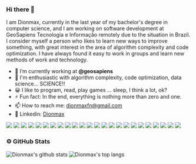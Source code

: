 ### Hi there 👋

I am Dionmax, currently in the last year of my bachelor's degree in computer science, and I am working on software development at GeoSapiens Tecnologia e Informação remotely due to the situation in Brazil. I consider myself a person who likes to learn new ways to improve something, with great interest in the area of algorithm complexity and code optimization. I have always found it easy to work in groups and learn new methods of work and technology.

- 🔭 I’m currently working at **@geosapiens**
- 📑 I'm enthusiastic with algorithm complexity, code optimization, data science... SCIENCE!!
- 😀 I like to program, read, play games ... sleep, I think a lot, ok?
- ⚡ Fun fact: In the end, everything is nothing more than zero and one.
- 📫 How to reach me: [dionmaxfn@gmail.com](mailto:dionmaxfn@gmail.com)
- 🔗 Linkedin: [Dionmax](https://www.linkedin.com/in/dionmax/)

<p>
  <img src="https://img.shields.io/badge/c%23%20-%23239120.svg?&style=for-the-badge&logo=c-sharp&logoColor=white"/>
  <img src="https://img.shields.io/badge/-Visual%20Studio-5C2D91?style=for-the-badge&logo=visual-studio&logoColor=white"/>
  <img src="https://img.shields.io/badge/-VS%20Code-007ACC?style=for-the-badge&logo=visual-studio-code">
  <img src="https://img.shields.io/badge/typescript%20-%23007ACC.svg?&style=for-the-badge&logo=typescript&logoColor=white"/>
  <img src="https://img.shields.io/badge/node.js%20-%2343853D.svg?&style=for-the-badge&logo=node.js&logoColor=white"/> 
  <img src="https://img.shields.io/badge/nestjs%20-%23E0234E.svg?&style=for-the-badge&logo=nestjs&logoColor=white" />
  <img src="https://img.shields.io/badge/react%20-%2320232a.svg?&style=for-the-badge&logo=react&logoColor=%2361DAFB"/>
  <img src="https://img.shields.io/badge/redux%20-%23593d88.svg?&style=for-the-badge&logo=redux&logoColor=white"/>
  <img src="https://img.shields.io/badge/material%20ui%20-%230081CB.svg?&style=for-the-badge&logo=material-ui&logoColor=white"/>
  <img src="https://img.shields.io/badge/-R-276DC3?style=for-the-badge&logo=R&logoColor=white"/>
  <img src="https://img.shields.io/badge/-Rstudio-75AADB?logo=RStudio&style=for-the-badge&logoColor=white"/>
  <img src="https://img.shields.io/badge/php-%23777BB4.svg?&style=for-the-badge&logo=php&logoColor=white"/>
  <img src="https://img.shields.io/badge/docker%20-%230db7ed.svg?&style=for-the-badge&logo=docker&logoColor=white"/>
  <img src ="https://img.shields.io/badge/postgres-%23316192.svg?&style=for-the-badge&logo=postgresql&logoColor=white"/>
  <img src="https://img.shields.io/badge/-ubuntu-E95420?style=for-the-badge&logo=ubuntu&logoColor=white"/>
  <img src="https://img.shields.io/badge/markdown-%23000000.svg?&style=for-the-badge&logo=markdown&logoColor=white"/>
  <img src="https://img.shields.io/badge/git%20-%23F05033.svg?&style=for-the-badge&logo=git&logoColor=white"/>
  <img src="https://img.shields.io/badge/github%20-%23121011.svg?&style=for-the-badge&logo=github&logoColor=white"/>
  <img src="https://img.shields.io/badge/-postman-FF6C37?style=for-the-badge&logo=postman&logoColor=white">
  <img src="https://img.shields.io/badge/JavaScript-F7DF1E?style=for-the-badge&logo=javascript&logoColor=black">
  <img src="https://img.shields.io/badge/Yarn-2C8EBB?style=for-the-badge&logo=yarn&logoColor=white">
  <img src="https://img.shields.io/badge/C%2B%2B-00599C?style=for-the-badge&logo=c%2B%2B&logoColor=white">
  <img src="https://img.shields.io/badge/.NET-5C2D91?style=for-the-badge&logo=.net&logoColor=white">
  <img src="https://img.shields.io/badge/Angular-DD0031?style=for-the-badge&logo=angular&logoColor=white">
</p>


### ⚙️ GitHub Stats
![Dionmax's github stats](https://github-readme-stats.vercel.app/api?username=dionmax&show_icons=true&theme=cobalt&count_private=true) 
![Dionmax's top langs](https://github-readme-stats-eight-theta.vercel.app/api/top-langs/?username=dionmax&layout=compact&langs_count=6&theme=cobalt)
